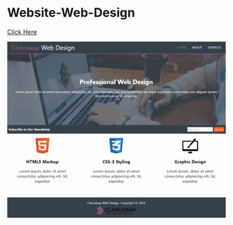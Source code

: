 # Website-Web-Design

[Click Here](https://eyyupordueri.github.io/Website-Web-Design/)

![gif](intro.gif)
